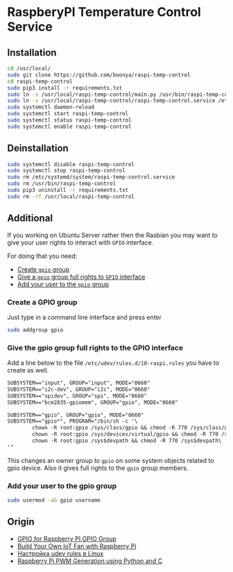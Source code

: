 # RaspberyPI Temperature Control Service

## Installation

```bash
cd /usr/local/
sudo git clone https://github.com/boonya/raspi-temp-control
cd raspi-temp-control
sudo pip3 install -r requirements.txt
sudo ln -s /usr/local/raspi-temp-control/main.py /usr/bin/raspi-temp-control
sudo ln -s /usr/local/raspi-temp-control/raspi-temp-control.service /etc/systemd/system/raspi-temp-control.service
sudo systemctl daemon-reload
sudo systemctl start raspi-temp-control
sudo systemctl status raspi-temp-control
sudo systemctl enable raspi-temp-control
```

## Deinstallation

```bash
sudo systemctl disable raspi-temp-control
sudo systemctl stop raspi-temp-control
sudo rm /etc/systemd/system/raspi-temp-control.service
sudo rm /usr/bin/raspi-temp-control
sudo pip3 uninstall -r requirements.txt
sudo rm -rf /usr/local/raspi-temp-control
```

## Additional

If you working on Ubuntu Server rather then the Rasbian you may want to give your
user rights to interact with `GPIO` interface.

For doing that you need:

- [Create `gpio` group](#create-a-gpio-group)
- [Give a `gpio` group full rights to `GPIO` interface](#give-the-gpio-group-full-rights-to-the-gpio-interface)
- [Add your user to the `gpio` group](#add-your-user-to-the-gpio-group)

### Create a GPIO group

Just type in a command line interface and press enter

```bash
sudo addgroup gpio
```

### Give the gpio group full rights to the GPIO interface

Add a line below to the file `/etc/udev/rules.d/10-raspi.rules` you have to create as well.

```txt
SUBSYSTEM=="input", GROUP="input", MODE="0660"
SUBSYSTEM=="i2c-dev", GROUP="i2c", MODE="0660"
SUBSYSTEM=="spidev", GROUP="spi", MODE="0660"
SUBSYSTEM=="bcm2835-gpiomem", GROUP="gpio", MODE="0660"

SUBSYSTEM=="gpio", GROUP="gpio", MODE="0660"
SUBSYSTEM=="gpio*", PROGRAM="/bin/sh -c '\
        chown -R root:gpio /sys/class/gpio && chmod -R 770 /sys/class/gpio;\
        chown -R root:gpio /sys/devices/virtual/gpio && chmod -R 770 /sys/devices/virtual/gpio;\
        chown -R root:gpio /sys$devpath && chmod -R 770 /sys$devpath\
'"
```

This changes an owner group to `gpio` on some system objects related to gpio device.
Also it gives full rights to the `gpio` group members.

### Add your user to the gpio group

```bash
sudo usermod -aG gpio username
```

## Origin

- [GPIO for Raspberry PI GPIO Group](https://askubuntu.com/a/1233458/790519)
- [Build Your Own IoT Fan with Raspberry Pi](https://www.digikey.com/en/maker/projects/c5061a5c6cf646b69a2ff6d698298422)
- [Настройка udev rules в Linux](https://losst.ru/nastrojka-udev-rules-v-linux)
- [Raspberry Pi PWM Generation using Python and C](https://www.electronicwings.com/raspberry-pi/raspberry-pi-pwm-generation-using-python-and-c)
